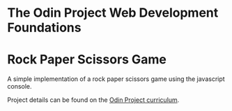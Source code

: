 # The Odin Project Web Development Foundations
# Rock Paper Scissors Game
A simple implementation of a rock paper scissors game using the javascript console.

Project details can be found on the [Odin Project curriculum](https://www.theodinproject.com/courses/foundations/lessons/rock-paper-scissors).
